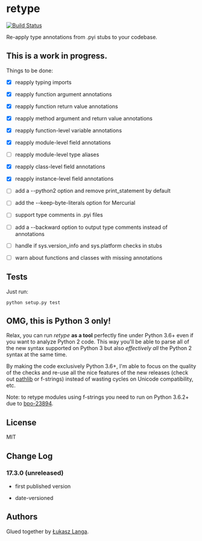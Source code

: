# retype

[![Build Status](https://travis-ci.org/ambv/retype.svg?branch=master)](https://travis-ci.org/ambv/retype)

Re-apply type annotations from .pyi stubs to your codebase.


## This is a work in progress.

Things to be done:

* [x] reapply typing imports
* [x] reapply function argument annotations
* [x] reapply function return value annotations
* [x] reapply method argument and return value annotations
* [x] reapply function-level variable annotations
* [x] reapply module-level field annotations
* [ ] reapply module-level type aliases
* [x] reapply class-level field annotations
* [x] reapply instance-level field annotations
* [ ] add a --python2 option and remove print_statement by default
* [ ] add the --keep-byte-literals option for Mercurial
* [ ] support type comments in .pyi files
* [ ] add a --backward option to output type comments instead of annotations
* [ ] handle if sys.version_info and sys.platform checks in stubs
* [ ] warn about functions and classes with missing annotations


## Tests

Just run:

```
python setup.py test
```

## OMG, this is Python 3 only!

Relax, you can run *retype* **as a tool** perfectly fine under Python
3.6+ even if you want to analyze Python 2 code.  This way you'll be able
to parse all of the new syntax supported on Python 3 but also
*effectively all* the Python 2 syntax at the same time.

By making the code exclusively Python 3.6+, I'm able to focus on the
quality of the checks and re-use all the nice features of the new
releases (check out [pathlib](docs.python.org/3/library/pathlib.html)
or f-strings) instead of wasting cycles on Unicode compatibility, etc.

Note: to retype modules using f-strings you need to run on Python 3.6.2+
due to [bpo-23894](http://bugs.python.org/issue23894).

## License

MIT


## Change Log

### 17.3.0 (unreleased)

* first published version

* date-versioned


## Authors

Glued together by [Łukasz Langa](mailto:lukasz@langa.pl).
